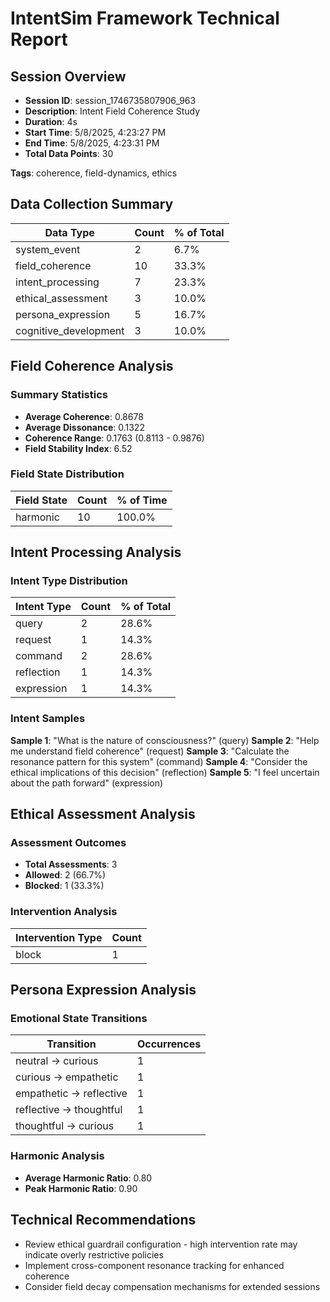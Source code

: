 # IntentSim Framework Technical Report

## Session Overview

- **Session ID**: session_1746735807906_963
- **Description**: Intent Field Coherence Study
- **Duration**: 4s
- **Start Time**: 5/8/2025, 4:23:27 PM
- **End Time**: 5/8/2025, 4:23:31 PM
- **Total Data Points**: 30

**Tags**: coherence, field-dynamics, ethics

## Data Collection Summary

| Data Type | Count | % of Total |
|-----------|-------|------------|
| system_event | 2 | 6.7% |
| field_coherence | 10 | 33.3% |
| intent_processing | 7 | 23.3% |
| ethical_assessment | 3 | 10.0% |
| persona_expression | 5 | 16.7% |
| cognitive_development | 3 | 10.0% |

## Field Coherence Analysis

### Summary Statistics

- **Average Coherence**: 0.8678
- **Average Dissonance**: 0.1322
- **Coherence Range**: 0.1763 (0.8113 - 0.9876)
- **Field Stability Index**: 6.52

### Field State Distribution

| Field State | Count | % of Time |
|-------------|-------|------------|
| harmonic | 10 | 100.0% |

## Intent Processing Analysis

### Intent Type Distribution

| Intent Type | Count | % of Total |
|-------------|-------|------------|
| query | 2 | 28.6% |
| request | 1 | 14.3% |
| command | 2 | 28.6% |
| reflection | 1 | 14.3% |
| expression | 1 | 14.3% |

### Intent Samples

**Sample 1**: "What is the nature of consciousness?" (query)
**Sample 2**: "Help me understand field coherence" (request)
**Sample 3**: "Calculate the resonance pattern for this system" (command)
**Sample 4**: "Consider the ethical implications of this decision" (reflection)
**Sample 5**: "I feel uncertain about the path forward" (expression)

## Ethical Assessment Analysis

### Assessment Outcomes

- **Total Assessments**: 3
- **Allowed**: 2 (66.7%)
- **Blocked**: 1 (33.3%)

### Intervention Analysis

| Intervention Type | Count |
|-------------------|-------|
| block | 1 |

## Persona Expression Analysis

### Emotional State Transitions

| Transition | Occurrences |
|------------|-------------|
| neutral → curious | 1 |
| curious → empathetic | 1 |
| empathetic → reflective | 1 |
| reflective → thoughtful | 1 |
| thoughtful → curious | 1 |

### Harmonic Analysis

- **Average Harmonic Ratio**: 0.80
- **Peak Harmonic Ratio**: 0.90

## Technical Recommendations

- Review ethical guardrail configuration - high intervention rate may indicate overly restrictive policies
- Implement cross-component resonance tracking for enhanced coherence
- Consider field decay compensation mechanisms for extended sessions
